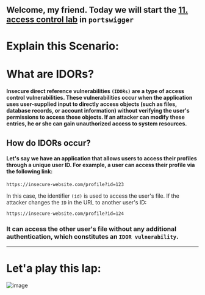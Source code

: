 ## Welcome, my friend. Today we will start the [11. access control lab](https://portswigger.net/web-security/access-control/lab-insecure-direct-object-references) in ```portswigger```

# Explain this Scenario:

# What are IDORs?

#### Insecure direct reference vulnerabilities ```(IDORs)``` are a type of access control vulnerabilities. These vulnerabilities occur when the application uses user-supplied input to directly access objects (such as files, database records, or account information) without verifying the user's permissions to access those objects. If an attacker can modify these entries, he or she can gain unauthorized access to system resources.


## How do IDORs occur?

#### Let's say we have an application that allows users to access their profiles through a unique user ID. For example, a user can access their profile via the following link:

```
https://insecure-website.com/profile?id=123
```

In this case, the identifier ```(id)``` is used to access the user's file. If the attacker changes the ```ID``` in the URL to another user's ID:

```
https://insecure-website.com/profile?id=124
```

### It can access the other user's file without any additional authentication, which constitutes an ```IDOR vulnerability```.

-----------

# Let'a play this lap:

![image](https://github.com/user-attachments/assets/dbcdbd5c-4d25-4a48-9b2d-babe0a5109f8)


































